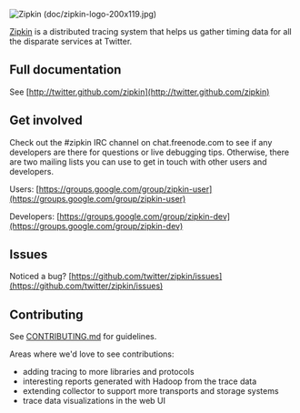 ![Zipkin (doc/zipkin-logo-200x119.jpg)](https://github.com/twitter/zipkin/raw/master/doc/zipkin-logo-200x119.jpg)

[Zipkin](http://twitter.github.com/zipkin) is a distributed tracing system that helps us gather timing data for all the disparate services at Twitter.

## Full documentation

See [http://twitter.github.com/zipkin](http://twitter.github.com/zipkin)

## Get involved

Check out the #zipkin IRC channel on chat.freenode.com to see if any
developers are there for questions or live debugging tips. Otherwise,
there are two mailing lists you can use to get in touch with other
users and developers.

Users: [https://groups.google.com/group/zipkin-user](https://groups.google.com/group/zipkin-user)

Developers: [https://groups.google.com/group/zipkin-dev](https://groups.google.com/group/zipkin-dev)

## Issues

Noticed a bug? [https://github.com/twitter/zipkin/issues](https://github.com/twitter/zipkin/issues)

## Contributing

See [CONTRIBUTING.md](https://github.com/twitter/zipkin/blob/master/CONTRIBUTING.md) for guidelines.

Areas where we'd love to see contributions:

* adding tracing to more libraries and protocols
* interesting reports generated with Hadoop from the trace data
* extending collector to support more transports and storage systems
* trace data visualizations in the web UI
